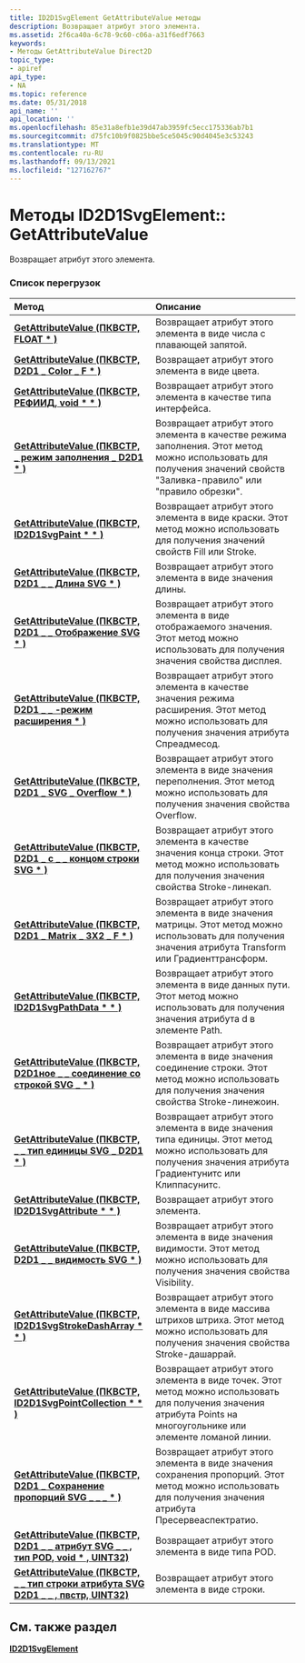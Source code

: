```yaml
---
title: ID2D1SvgElement GetAttributeValue методы
description: Возвращает атрибут этого элемента.
ms.assetid: 2f6ca40a-6c78-9c60-c06a-a31f6edf7663
keywords:
- Методы GetAttributeValue Direct2D
topic_type:
- apiref
api_type:
- NA
ms.topic: reference
ms.date: 05/31/2018
api_name: ''
api_location: ''
ms.openlocfilehash: 85e31a8efb1e39d47ab3959fc5ecc175336ab7b1
ms.sourcegitcommit: d75fc10b9f0825bbe5ce5045c90d4045e3c53243
ms.translationtype: MT
ms.contentlocale: ru-RU
ms.lasthandoff: 09/13/2021
ms.locfileid: "127162767"
---
```

# <a name="id2d1svgelementgetattributevalue-methods"></a>Методы ID2D1SvgElement:: GetAttributeValue

Возвращает атрибут этого элемента.

### <a name="overload-list"></a>Список перегрузок



| Метод                                                                                                                     | Описание                                                                                                                                                 |
|:---------------------------------------------------------------------------------------------------------------------------|:------------------------------------------------------------------------------------------------------------------------------------------------------------|
| [**GetAttributeValue (ПКВСТР, FLOAT \* )**](/windows/win32/api/d2d1svg/nf-d2d1svg-id2d1svgelement-getattributevalue(pcwstr_float))                                         | Возвращает атрибут этого элемента в виде числа с плавающей запятой.<br/>                                                                                                    |
| [**GetAttributeValue (ПКВСТР, D2D1 \_ Color \_ F \* )**](/windows/win32/api/rrascfg/nn-rrascfg-ieapproviderconfig)                                | Возвращает атрибут этого элемента в виде цвета.<br/>                                                                                                    |
| [**GetAttributeValue (ПКВСТР, РЕФИИД, void \* \* )**](/windows/win32/api/d2d1svg/nf-d2d1svg-id2d1svgelement-getattributevalue(pcwstr_refiid_void))                                | Возвращает атрибут этого элемента в качестве типа интерфейса. <br/>                                                                                         |
| [**GetAttributeValue (ПКВСТР, \_ режим заполнения \_ D2D1 \* )**](/windows/win32/api/d2d1svg/nf-d2d1svg-id2d1svgelement-getattributevalue(pcwstr_d2d1_fill_mode))                              | Возвращает атрибут этого элемента в качестве режима заполнения. Этот метод можно использовать для получения значений свойств "Заливка-правило" или "правило обрезки".<br/>             |
| [**GetAttributeValue (ПКВСТР, ID2D1SvgPaint \* \* )**](/windows/win32/api/d2d1svg/nf-d2d1svg-id2d1svgelement-getattributevalue(pcwstr_id2d1svgpaint))                              | Возвращает атрибут этого элемента в виде краски. Этот метод можно использовать для получения значений свойств Fill или Stroke.<br/>                         |
| [**GetAttributeValue (ПКВСТР, D2D1 \_ \_ Длина SVG \* )**](/windows/win32/api/d2d1svg/nf-d2d1svg-id2d1svgelement-getattributevalue(pcwstr_d2d1_svg_length))                            | Возвращает атрибут этого элемента в виде значения длины.<br/>                                                                                             |
| [**GetAttributeValue (ПКВСТР, D2D1 \_ \_ Отображение SVG \* )**](/windows/win32/api/d2d1svg/nf-d2d1svg-id2d1svgelement-getattributevalue(pcwstr_d2d1_svg_display))                            | Возвращает атрибут этого элемента в виде отображаемого значения. Этот метод можно использовать для получения значения свойства дисплея.<br/>                          |
| [**GetAttributeValue (ПКВСТР, D2D1 \_ \_ -режим расширения \* )**](/windows/win32/api/d2d1svg/nf-d2d1svg-id2d1svgelement-getattributevalue(pcwstr_d2d1_extend_mode))                           | Возвращает атрибут этого элемента в качестве значения режима расширения. Этот метод можно использовать для получения значения атрибута Спреадмесод.<br/>                  |
| [**GetAttributeValue (ПКВСТР, D2D1 \_ SVG \_ Overflow \* )**](/windows/win32/api/d2d1svg/nf-d2d1svg-id2d1svgelement-getattributevalue(pcwstr_d2d1_svg_overflow))                           | Возвращает атрибут этого элемента в виде значения переполнения. Этот метод можно использовать для получения значения свойства Overflow.<br/>                       |
| [**GetAttributeValue (ПКВСТР, D2D1 \_ с \_ \_ концом строки SVG \* )**](/windows/win32/api/d2d1svg/nf-d2d1svg-id2d1svgelement-getattributevalue(pcwstr_d2d1_svg_line_cap))                         | Возвращает атрибут этого элемента в качестве значения конца строки. Этот метод можно использовать для получения значения свойства Stroke-линекап.<br/>                  |
| [**GetAttributeValue (ПКВСТР, D2D1 \_ Matrix \_ 3X2 \_ F \* )**](/windows/win32/api/d2d1svg/nf-d2d1svg-id2d1svgelement-getattributevalue(pcwstr_d2d1_matrix_3x2_f))                         | Возвращает атрибут этого элемента в виде значения матрицы. Этот метод можно использовать для получения значения атрибута Transform или Градиенттрансформ.<br/>     |
| [**GetAttributeValue (ПКВСТР, ID2D1SvgPathData \* \* )**](/windows/win32/api/d2d1svg/nf-d2d1svg-id2d1svgelement-getattributevalue(pcwstr_id2d1svgpathdata))                           | Возвращает атрибут этого элемента в виде данных пути. Этот метод можно использовать для получения значения атрибута d в элементе Path.<br/>                   |
| [**GetAttributeValue (ПКВСТР, D2D1ное \_ \_ соединение со строкой SVG \_ \* )**](/windows/win32/api/d2d1svg/nf-d2d1svg-id2d1svgelement-getattributevalue(pcwstr_d2d1_svg_line_join))                         | Возвращает атрибут этого элемента в виде значения соединение строки. Этот метод можно использовать для получения значения свойства Stroke-линежоин.<br/>                |
| [**GetAttributeValue (ПКВСТР, \_ \_ тип единицы SVG \_ D2D1 \* )**](/windows/win32/api/d2d1svg/nf-d2d1svg-id2d1svgelement-getattributevalue(pcwstr_d2d1_svg_unit_type))                        | Возвращает атрибут этого элемента в виде значения типа единицы. Этот метод можно использовать для получения значения атрибута Градиентунитс или Клиппасунитс.<br/>  |
| [**GetAttributeValue (ПКВСТР, ID2D1SvgAttribute \* \* )**](/windows/win32/api/d2d1svg/nf-d2d1svg-id2d1svgelement-getattributevalue(pcwstr_id2d1svgattribute))                          | Возвращает атрибут этого элемента.<br/>                                                                                                               |
| [**GetAttributeValue (ПКВСТР, D2D1 \_ \_ видимость SVG \* )**](/windows/win32/api/d2d1svg/nf-d2d1svg-id2d1svgelement-getattributevalue(pcwstr_d2d1_svg_visibility))                        | Возвращает атрибут этого элемента в виде значения видимости. Этот метод можно использовать для получения значения свойства Visibility.<br/>                    |
| [**GetAttributeValue (ПКВСТР, ID2D1SvgStrokeDashArray \* \* )**](/windows/win32/api/d2d1svg/nf-d2d1svg-id2d1svgelement-getattributevalue(pcwstr_id2d1svgstrokedasharray))                    | Возвращает атрибут этого элемента в виде массива штрихов штриха. Этот метод можно использовать для получения значения свойства Stroke-дашаррай.<br/>             |
| [**GetAttributeValue (ПКВСТР, ID2D1SvgPointCollection \* \* )**](/windows/win32/api/d2d1svg/nf-d2d1svg-id2d1svgelement-getattributevalue(pcwstr_id2d1svgpointcollection))                    | Возвращает атрибут этого элемента в виде точек. Этот метод можно использовать для получения значения атрибута Points на многоугольнике или элементе ломаной линии.<br/>  |
| [**GetAttributeValue (ПКВСТР, D2D1 \_ Сохранение пропорций SVG \_ \_ \_ \* )**](/windows/win32/api/d2d1svg/nf-d2d1svg-id2d1svgelement-getattributevalue(pcwstr_d2d1_svg_preserve_aspect_ratio))           | Возвращает атрибут этого элемента в виде значения сохранения пропорций. Этот метод можно использовать для получения значения атрибута Пресервеаспектратио.<br/> |
| [**GetAttributeValue (ПКВСТР, D2D1 \_ \_ атрибут SVG \_ \_ , тип POD, void \* , UINT32)**](/windows/win32/api/d2d1svg/nf-d2d1svg-id2d1svgelement-getattributevalue(pcwstr_d2d1_svg_attribute_pod_type_void_uint32)) | Возвращает атрибут этого элемента в виде типа POD.<br/>                                                                                                 |
| [**GetAttributeValue (ПКВСТР, \_ \_ тип строки атрибута SVG D2D1 \_ \_ , пвстр, UINT32)**](/windows/win32/api/d2d1svg/nf-d2d1svg-id2d1svgelement-getattributevalue(pcwstr_d2d1_color_f))  | Возвращает атрибут этого элемента в виде строки. <br/>                                                                                                  |



## <a name="see-also"></a>См. также раздел

<dl> <dt>

[**ID2D1SvgElement**](/windows/win32/api/d2d1svg/nn-d2d1svg-id2d1svgelement)
</dt> </dl>

 

